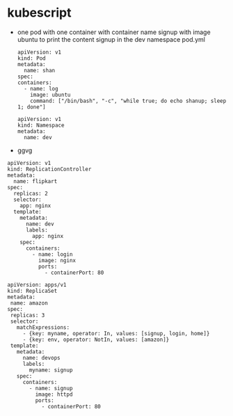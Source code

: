 # kubescript
-
  one pod with one container with container name signup with image ubuntu to print the content signup in the dev namespace
  pod.yml
  ```
  apiVersion: v1
  kind: Pod
  metadata:
    name: shan
  spec:
  containers:
    - name: log
      image: ubuntu
      command: ["/bin/bash", "-c", "while true; do echo shanup; sleep 1; done"]
  ```
  ```
  apiVersion: v1
  kind: Namespace
  metadata:
    name: dev
  ```
- ggvg

```
apiVersion: v1
kind: ReplicationController
metadata:
  name: flipkart
spec:
  replicas: 2
  selector:
    app: nginx
  template:
    metadata:
      name: dev
      labels:
        app: nginx
    spec:
      containers:
        - name: login
          image: nginx
          ports:
            - containerPort: 80
 ```
 ```
apiVersion: apps/v1
kind: ReplicaSet
metadata:
  name: amazon
spec:
  replicas: 3
  selector:
    matchExpressions:
      - {key: myname, operator: In, values: [signup, login, home]}
      - {key: env, operator: NotIn, values: [amazon]}
  template:
    metadata:
      name: devops
      labels:
        myname: signup
    spec:
      containers:
        - name: signup
          image: httpd
          ports:
            - containerPort: 80
```






